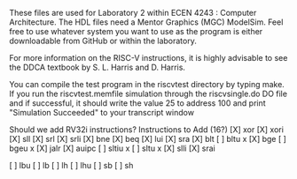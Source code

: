 These files are used for Laboratory 2 within ECEN 4243 : Computer
Architecture.  The HDL files need a Mentor Graphics (MGC) ModelSim.
Feel free to use whatever system you want to use as the program is
either downloadable from GitHub or within the laboratory. 

For more information on the RISC-V instructions, it is highly advisable
to see the DDCA textbook by S. L. Harris and D. Harris.  

You can compile the test program in the riscvtest directory by typing
make.  If you run the riscvtest.memfile simulation through the
riscvsingle.do DO file and if successful, it should write the value 25
to address 100 and print "Simulation Succeeded" to your transcript window


Should we add RV32i instructions?
Instructions to Add (16?)
[X] xor
[X] xori
[X] sll
[X] srl
[X] srli
[X] bne 
[X] beq
[X] lui 
[X] sra 
[X] blt
[ ] bltu x
[X] bge 
[ ] bgeu x
[X] jalr 
[X] auipc 
[ ] sltiu x
[ ] sltu x
[X] slli
[X] srai 

[ ] lbu 
[ ] lb 
[ ] lh 
[ ] lhu 
[ ] sb
[ ] sh


